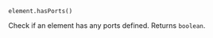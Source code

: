 <pre class="docs-method-signature"><code>element.hasPorts()</code></pre>

Check if an element has any ports defined. Returns `boolean`.
